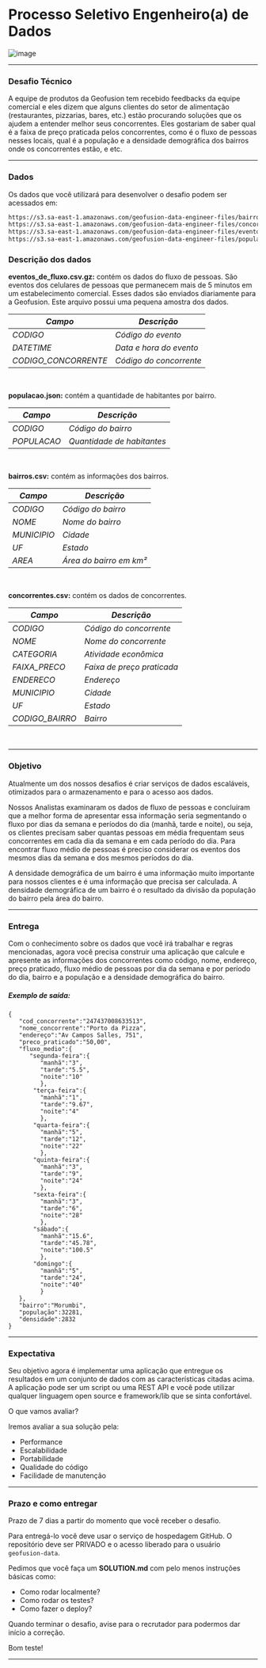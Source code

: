 # Processo Seletivo Engenheiro(a) de Dados


![image](https://user-images.githubusercontent.com/28897059/67488012-5f168b00-f645-11e9-8ab7-2d5855b1eefb.png)

----------


### Desafio Técnico
A equipe de produtos da Geofusion tem recebido feedbacks da equipe comercial e eles dizem que alguns clientes do setor de alimentação (restaurantes, pizzarias, bares, etc.) estão procurando soluções que os ajudem a entender melhor seus concorrentes. Eles gostariam de saber qual é a faixa de preço praticada pelos concorrentes, como é o fluxo de pessoas nesses locais, qual é a população e a densidade demográfica dos bairros onde os concorrentes estão, e etc.

----------

### Dados

Os dados que você utilizará para desenvolver o desafio podem ser acessados em:

```bash
https://s3.sa-east-1.amazonaws.com/geofusion-data-engineer-files/bairros.csv
https://s3.sa-east-1.amazonaws.com/geofusion-data-engineer-files/concorrentes.csv
https://s3.sa-east-1.amazonaws.com/geofusion-data-engineer-files/eventos_de_fluxo.csv.gz
https://s3.sa-east-1.amazonaws.com/geofusion-data-engineer-files/populacao.json
```


### Descrição dos dados


**eventos_de_fluxo.csv.gz:** contém os dados do fluxo de pessoas. São eventos dos celulares de pessoas que permanecem mais de 5 minutos em um estabelecimento comercial.
Esses dados são enviados diariamente para a Geofusion. Este arquivo possui uma pequena amostra dos dados.


*Campo*                 | *Descrição*
---------------------   | -----------------
*CODIGO*                | *Código do evento*
*DATETIME*              | *Data e hora do evento*
*CODIGO_CONCORRENTE*    | *Código do concorrente*

</br>


**populacao.json:** contém a quantidade de habitantes por bairro. 


*Campo*                 | *Descrição*
---------------------   | -----------------
*CODIGO*                | *Código do bairro*
*POPULACAO*             | *Quantidade de habitantes*


</br>


**bairros.csv:** contém as informações dos bairros.


*Campo*        | *Descrição*
-------------  | -----------------
*CODIGO*       | *Código do bairro*
*NOME*         | *Nome do bairro*
*MUNICIPIO*    | *Cidade*
*UF*    	   | *Estado*
*AREA*    	   | *Área do bairro em km²*

</br>

**concorrentes.csv:** contém os dados de concorrentes. 


*Campo*         | *Descrição*
-------------   | -----------------
*CODIGO*        | *Código do concorrente*
*NOME*          | *Nome do concorrente*
*CATEGORIA*     | *Atividade econômica*
*FAIXA_PRECO*   | *Faixa de preço praticada*
*ENDERECO*      | *Endereço*
*MUNICIPIO*     | *Cidade*
*UF*    	    | *Estado*
*CODIGO_BAIRRO* | *Bairro*

</br>


----------

### Objetivo

Atualmente um dos nossos desafios é criar serviços de dados escaláveis, otimizados para o armazenamento e para o acesso aos dados.

Nossos Analistas examinaram os dados de fluxo de pessoas e concluíram que a melhor forma de apresentar essa informação seria segmentando o fluxo por dias da semana e períodos do dia (manhã, tarde e noite), ou seja, os clientes precisam saber quantas pessoas em média frequentam seus concorrentes em cada dia da semana e em cada período do dia. Para encontrar fluxo médio de pessoas é preciso considerar os eventos dos mesmos dias da semana e dos mesmos períodos do dia.

A densidade demográfica de um bairro é uma informação muito importante para nossos clientes e é uma informação que precisa ser calculada. A densidade demográfica de um bairro é o resultado da  divisão da população do bairro pela área do bairro.

----------

### Entrega

Com o conhecimento sobre os dados que você irá trabalhar e regras mencionadas, agora você precisa construir uma aplicação que calcule e apresente as informações dos concorrentes como código, nome, endereço, preço praticado, fluxo médio de pessoas por dia da semana e por período do dia, bairro e a população e a densidade demográfica do bairro.

##### Exemplo de saída:

```
{
   "cod_concorrente":"247437008633513",
   "nome_concorrente":"Porto da Pizza",
   "endereço":"Av Campos Salles, 751",
   "preco_praticado":"50,00",
   "fluxo_medio":{
      "segunda-feira":{
         "manhã":"3",
         "tarde":"5.5",
         "noite":"10"
         },
       "terça-feira":{
         "manhã":"1",
         "tarde":"9.67",
         "noite":"4"
         },
       "quarta-feira":{
         "manhã":"5",
         "tarde":"12",
         "noite":"22"
         },
       "quinta-feira":{
         "manhã":"3",
         "tarde":"9",
         "noite":"24"
         },
       "sexta-feira":{
         "manhã":"3",
         "tarde":"6",
         "noite":"28"
         },
       "sábado":{
         "manhã":"15.6",
         "tarde":"45.78",
         "noite":"100.5"
         },
       "domingo":{
         "manhã":"5",
         "tarde":"24",
         "noite":"40"
         }    
   },
   "bairro":"Morumbi",
   "população":32281,
   "densidade":2832
}
```

----------
### Expectativa

Seu objetivo agora é implementar uma aplicação que entregue os resultados em um conjunto de dados com as características citadas acima. A aplicação pode ser um script ou uma REST API e você pode utilizar qualquer linguagem open source e framework/lib que se sinta confortável.

O que vamos avaliar?

Iremos avaliar a sua solução pela:

 - Performance
 - Escalabilidade
 - Portabilidade
 - Qualidade do código
 - Facilidade de manutenção

----------

### Prazo e como entregar

Prazo de 7 dias a partir do momento que você receber o desafio.

Para entregá-lo você deve usar o serviço de hospedagem GitHub. O repositório deve ser PRIVADO e o acesso liberado para o usuário `geofusion-data`.

Pedimos que você faça um **SOLUTION.md** com pelo menos instruções básicas como:

 - Como rodar localmente?
 - Como rodar os testes?
 - Como fazer o deploy?


Quando terminar o desafio, avise para o recrutador para podermos dar início a correção.

Bom teste!

----------
